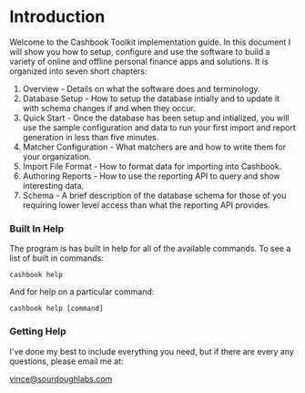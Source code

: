 # Introduction

Welcome to the Cashbook Toolkit implementation guide.  In this document I will show you how to setup, configure and use the software to build a variety of online and offline personal finance apps and solutions. It is organized into seven short chapters:

1. Overview - Details on what the software does and terminology.
2. Database Setup - How to setup the database intially and to update it with schema changes if and when they occur.
3. Quick Start - Once the database has been setup and intialized, you will use the sample configuration and data to run your first import and report generation in less than five minutes.
4. Matcher Configuration - What matchers are and how to write them for your organization.
5. Import File Format - How to format data for importing into Cashbook.
6. Authoring Reports - How to use the reporting API to query and show interesting data.
7. Schema - A brief description of the database schema for those of you requiring lower level access than what the reporting API provides.

### Built In Help

The program is has built in help for all of the available commands.  To see a list of built in commands:

    cashbook help

And for help on a particular command:

    cashbook help [command]

### Getting Help

I've done my best to include everything you need, but if there are every any questions, please email me at:

  vince@sourdoughlabs.com





